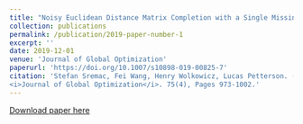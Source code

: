 ```yaml
---
title: "Noisy Euclidean Distance Matrix Completion with a Single Missing Node"
collection: publications
permalink: /publication/2019-paper-number-1
excerpt: ''
date: 2019-12-01
venue: 'Journal of Global Optimization'
paperurl: 'https://doi.org/10.1007/s10898-019-00825-7'
citation: 'Stefan Sremac, Fei Wang, Henry Wolkowicz, Lucas Petterson. (2019). &quot; Noisy Euclidean Distance Matrix Completion with a Single Missing Node.&quot; 
<i>Journal of Global Optimization</i>. 75(4), Pages 973-1002.'
---
```


[Download paper here](https://link.springer.com/content/pdf/10.1007/s10898-019-00825-7.pdf)
